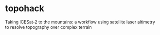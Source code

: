 # topohack
Taking ICESat-2 to the mountains: a workflow using satellite laser altimetry to resolve topography over complex terrain  
